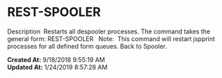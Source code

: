 # REST-SPOOLER

Description  Restarts all despooler processes. The command takes the general form: REST-SPOOLER   Note:  This command will restart jspprint processes for all defined form queues. Back to Spooler.  

**Created At:** 9/18/2018 9:55:19 AM  
**Updated At:** 1/24/2019 8:57:28 AM  

